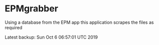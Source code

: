 # EPMgrabber
Using a database from the EPM app this application scrapes the files as required


Latest backup: Sun Oct 6 06:57:01 UTC 2019
